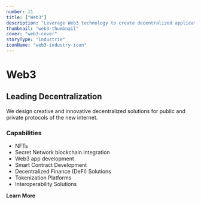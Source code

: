 ```yaml
---
number: 11
title: ["Web3"]
description: "Leverage Web3 technology to create decentralized applications, enhance security, and drive innovation in various sectors."
thumbnail: "web3-thumbnail"
cover: "web3-cover"
storyType: "industrie"
iconName: "web3-industry-icon"
---
```


# Web3

## Leading Decentralization

We design creative and innovative decentralized solutions for public and private protocols of the new internet.

### Capabilities

* NFTs
* Secret Network blockchain integration
* Web3 app development
* Smart Contract Development
* Decentralized Finance (DeFi) Solutions
* Tokenization Platforms
* Interoperability Solutions

**Learn More**